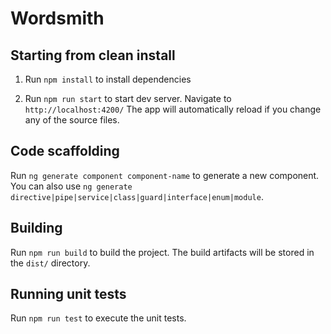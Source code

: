# Wordsmith

## Starting from clean install
1. Run `npm install` to install dependencies

2. Run `npm run start` to start dev server. Navigate to `http://localhost:4200/` The app will automatically reload if you change any of the source files. 

## Code scaffolding

Run `ng generate component component-name` to generate a new component. You can also use `ng generate directive|pipe|service|class|guard|interface|enum|module`.

## Building

Run `npm run build` to build the project. The build artifacts will be stored in the `dist/` directory.

## Running unit tests

Run `npm run test` to execute the unit tests.

